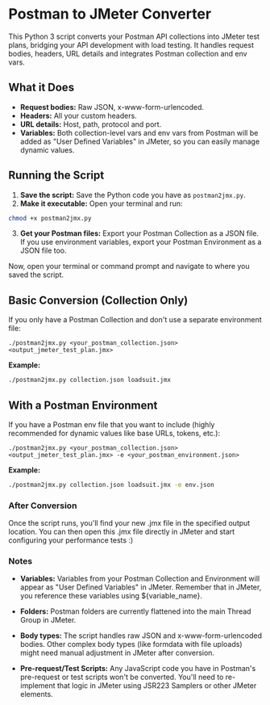 # Postman to JMeter Converter

This Python 3 script converts your Postman API collections into JMeter test plans, bridging your API development with load testing. It handles request bodies, headers, URL details and integrates Postman collection and env vars.

## What it Does
* **Request bodies:** Raw JSON, x-www-form-urlencoded.
* **Headers:** All your custom headers.
* **URL details:** Host, path, protocol and port.
* **Variables:** Both collection-level vars and env vars from Postman will be added as "User Defined Variables" in JMeter, so you can easily manage dynamic values.

## Running the Script
1. **Save the script:** Save the Python code you have as `postman2jmx.py`.
2. **Make it executable:** Open your terminal and run:
```Bash
chmod +x postman2jmx.py
```
3. **Get your Postman files:** Export your Postman Collection as a JSON file. 
If you use environment variables, export your Postman Environment as a JSON file too.

Now, open your terminal or command prompt and navigate to where you saved the script.

## Basic Conversion (Collection Only)
If you only have a Postman Collection and don't use a separate environment file:

`./postman2jmx.py <your_postman_collection.json> <output_jmeter_test_plan.jmx>`


**Example:**
```Bash
./postman2jmx.py collection.json loadsuit.jmx
```

## With a Postman Environment
If you have a Postman env file that you want to include (highly recommended for dynamic values like base URLs, tokens, etc.):

```./postman2jmx.py <your_postman_collection.json> <output_jmeter_test_plan.jmx> -e <your_postman_environment.json>```

**Example:**
```Bash
./postman2jmx.py collection.json loadsuit.jmx -e env.json
```

### After Conversion
Once the script runs, you'll find your new .jmx file in the specified output location. You can then open this .jmx file directly in JMeter and start configuring your performance tests :)

### Notes

* **Variables:** Variables from your Postman Collection and Environment will appear as "User Defined Variables" in JMeter. Remember that in JMeter, you reference these variables using ${variable_name}.

* **Folders:** Postman folders are currently flattened into the main Thread Group in JMeter.

* **Body types:** The script handles raw JSON and x-www-form-urlencoded bodies. Other complex body types (like formdata with file uploads) might need manual adjustment in JMeter after conversion.

* **Pre-request/Test Scripts:** Any JavaScript code you have in Postman's pre-request or test scripts won't be converted. You'll need to re-implement that logic in JMeter using JSR223 Samplers or other JMeter elements.